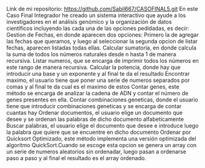 Link de mi repositorio: https://github.com/Sabil667/CASOFINAL5.git
En este Caso Final Integrador he creado un sistema interactivo que ayude a los investigadores en el análisis genómico y la organización de datos científicos incluyendo las cada una de las opciones pedidadas, es decir:
Gestion de Fechas, en donde aparecen dos opciones: Primero la de agregar las fechas que queramos, y luego al seleccionar la segunda opcion de listar fechas, aparecen listadas todas ellas.
Calcular sumatoria, en donde calcula la suma de todos los números naturales desde n hasta 1 de manera recursiva.
Listar numeros, que se encarga de imprimir todos los números en este rango de manera recursiva. 
Calcular la potencia, donde hay que introducir una base y un exponente y al final te da el resultado
Encontrar maximo, el usuario tiene que poner una serie de numeros separados por comas y al final te da cual es el maximo de estos
Contar genes, este método se encarga de analizar la cadena de ADN y contar el número de genes presentes en ella.
Contar combinaciones geneticas, donde el usuario tiene que introducir combinaciones geneticas y se encarga de contar cuantas hay
Ordenar documentos, el usuario elige un documento que desee y se ordenan las palabras de dicho documento alfabeticamente 
Buscar palabras, el usuario elige el documento que desee e introduce luego la palabra que quiere que se encuentre en dicho documento
Ordenar por Quicksort Optimizado, este método implementa una versión optimizada del algoritmo QuickSort.Cuando se escoge esta opcion se genera un array con un serie de numeros aleatorios sin ordenadar, luego pasan a ordenarse paso a paso y al final el resultado es el array ordenado.
